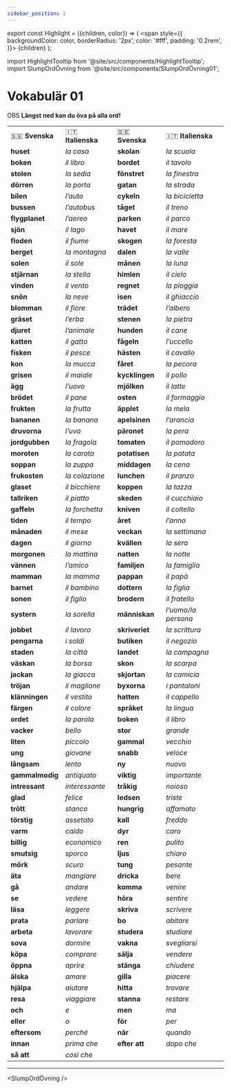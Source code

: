 ```yaml
---
sidebar_position: 1
---
```


export const Highlight = ({children, color}) => (
  <span
    style={{
      backgroundColor: color,
      borderRadius: '2px',
      color: '#fff',
      padding: '0.2rem',
    }}>
    {children}
  </span>
);

import HighlightTooltip from '@site/src/components/HighlightTooltip';
import SlumpOrdÖvning from '@site/src/components/SlumpOrdÖvning01';

# <Highlight color="#0f025b">Vokabulär 01</Highlight>

<span className="highlight-grey">OBS</span> **Längst ned kan du öva på alla ord!**

<table>
<tbody>
<tr>
<td>🇸🇪 <b>Svenska</b></td>
<td>🇮🇹 <b>Italienska</b></td>
<td>🇸🇪 <b>Svenska</b></td>
<td>🇮🇹 <b>Italienska</b></td>
</tr>

<!-- Substantiv -->
<tr><td><b>huset</b></td><td><i>la casa</i></td><td><b>skolan</b></td><td><i>la scuola</i></td></tr>
<tr><td><b>boken</b></td><td><i>il libro</i></td><td><b>bordet</b></td><td><i>il tavolo</i></td></tr>
<tr><td><b>stolen</b></td><td><i>la sedia</i></td><td><b>fönstret</b></td><td><i>la finestra</i></td></tr>
<tr><td><b>dörren</b></td><td><i>la porta</i></td><td><b>gatan</b></td><td><i>la strada</i></td></tr>
<tr><td><b>bilen</b></td><td><i>l’auto</i></td><td><b>cykeln</b></td><td><i>la bicicletta</i></td></tr>
<tr><td><b>bussen</b></td><td><i>l’autobus</i></td><td><b>tåget</b></td><td><i>il treno</i></td></tr>
<tr><td><b>flygplanet</b></td><td><i>l’aereo</i></td><td><b>parken</b></td><td><i>il parco</i></td></tr>
<tr><td><b>sjön</b></td><td><i>il lago</i></td><td><b>havet</b></td><td><i>il mare</i></td></tr>
<tr><td><b>floden</b></td><td><i>il fiume</i></td><td><b>skogen</b></td><td><i>la foresta</i></td></tr>
<tr><td><b>berget</b></td><td><i>la montagna</i></td><td><b>dalen</b></td><td><i>la valle</i></td></tr>
<tr><td><b>solen</b></td><td><i>il sole</i></td><td><b>månen</b></td><td><i>la luna</i></td></tr>
<tr><td><b>stjärnan</b></td><td><i>la stella</i></td><td><b>himlen</b></td><td><i>il cielo</i></td></tr>
<tr><td><b>vinden</b></td><td><i>il vento</i></td><td><b>regnet</b></td><td><i>la pioggia</i></td></tr>
<tr><td><b>snön</b></td><td><i>la neve</i></td><td><b>isen</b></td><td><i>il ghiaccio</i></td></tr>
<tr><td><b>blomman</b></td><td><i>il fiore</i></td><td><b>trädet</b></td><td><i>l’albero</i></td></tr>
<tr><td><b>gräset</b></td><td><i>l’erba</i></td><td><b>stenen</b></td><td><i>la pietra</i></td></tr>
<tr><td><b>djuret</b></td><td><i>l’animale</i></td><td><b>hunden</b></td><td><i>il cane</i></td></tr>
<tr><td><b>katten</b></td><td><i>il gatto</i></td><td><b>fågeln</b></td><td><i>l’uccello</i></td></tr>
<tr><td><b>fisken</b></td><td><i>il pesce</i></td><td><b>hästen</b></td><td><i>il cavallo</i></td></tr>
<tr><td><b>kon</b></td><td><i>la mucca</i></td><td><b>fåret</b></td><td><i>la pecora</i></td></tr>
<tr><td><b>grisen</b></td><td><i>il maiale</i></td><td><b>kycklingen</b></td><td><i>il pollo</i></td></tr>
<tr><td><b>ägg</b></td><td><i>l’uovo</i></td><td><b>mjölken</b></td><td><i>il latte</i></td></tr>
<tr><td><b>brödet</b></td><td><i>il pane</i></td><td><b>osten</b></td><td><i>il formaggio</i></td></tr>
<tr><td><b>frukten</b></td><td><i>la frutta</i></td><td><b>äpplet</b></td><td><i>la mela</i></td></tr>
<tr><td><b>bananen</b></td><td><i>la banana</i></td><td><b>apelsinen</b></td><td><i>l’arancia</i></td></tr>
<tr><td><b>druvorna</b></td><td><i>l’uva</i></td><td><b>päronet</b></td><td><i>la pera</i></td></tr>
<tr><td><b>jordgubben</b></td><td><i>la fragola</i></td><td><b>tomaten</b></td><td><i>il pomodoro</i></td></tr>
<tr><td><b>moroten</b></td><td><i>la carota</i></td><td><b>potatisen</b></td><td><i>la patata</i></td></tr>
<tr><td><b>soppan</b></td><td><i>la zuppa</i></td><td><b>middagen</b></td><td><i>la cena</i></td></tr>
<tr><td><b>frukosten</b></td><td><i>la colazione</i></td><td><b>lunchen</b></td><td><i>il pranzo</i></td></tr>
<tr><td><b>glaset</b></td><td><i>il bicchiere</i></td><td><b>koppen</b></td><td><i>la tazza</i></td></tr>
<tr><td><b>tallriken</b></td><td><i>il piatto</i></td><td><b>skeden</b></td><td><i>il cucchiaio</i></td></tr>
<tr><td><b>gaffeln</b></td><td><i>la forchetta</i></td><td><b>kniven</b></td><td><i>il coltello</i></td></tr>
<tr><td><b>tiden</b></td><td><i>il tempo</i></td><td><b>året</b></td><td><i>l’anno</i></td></tr>
<tr><td><b>månaden</b></td><td><i>il mese</i></td><td><b>veckan</b></td><td><i>la settimana</i></td></tr>
<tr><td><b>dagen</b></td><td><i>il giorno</i></td><td><b>kvällen</b></td><td><i>la sera</i></td></tr>
<tr><td><b>morgonen</b></td><td><i>la mattina</i></td><td><b>natten</b></td><td><i>la notte</i></td></tr>
<tr><td><b>vännen</b></td><td><i>l’amico</i></td><td><b>familjen</b></td><td><i>la famiglia</i></td></tr>
<tr><td><b>mamman</b></td><td><i>la mamma</i></td><td><b>pappan</b></td><td><i>il papà</i></td></tr>
<tr><td><b>barnet</b></td><td><i>il bambino</i></td><td><b>dottern</b></td><td><i>la figlia</i></td></tr>
<tr><td><b>sonen</b></td><td><i>il figlio</i></td><td><b>brodern</b></td><td><i>il fratello</i></td></tr>
<tr><td><b>systern</b></td><td><i>la sorella</i></td><td><b>människan</b></td><td><i>l’uomo/la persona</i></td></tr>
<tr><td><b>jobbet</b></td><td><i>il lavoro</i></td><td><b>skriveriet</b></td><td><i>la scrittura</i></td></tr>
<tr><td><b>pengarna</b></td><td><i>i soldi</i></td><td><b>butiken</b></td><td><i>il negozio</i></td></tr>
<tr><td><b>staden</b></td><td><i>la città</i></td><td><b>landet</b></td><td><i>la campagna</i></td></tr>
<tr><td><b>väskan</b></td><td><i>la borsa</i></td><td><b>skon</b></td><td><i>la scarpa</i></td></tr>
<tr><td><b>jackan</b></td><td><i>la giacca</i></td><td><b>skjortan</b></td><td><i>la camicia</i></td></tr>
<tr><td><b>tröjan</b></td><td><i>il maglione</i></td><td><b>byxorna</b></td><td><i>i pantaloni</i></td></tr>
<tr><td><b>klänningen</b></td><td><i>il vestito</i></td><td><b>hatten</b></td><td><i>il cappello</i></td></tr>
<tr><td><b>färgen</b></td><td><i>il colore</i></td><td><b>språket</b></td><td><i>la lingua</i></td></tr>
<tr><td><b>ordet</b></td><td><i>la parola</i></td><td><b>boken</b></td><td><i>il libro</i></td></tr>

<!-- Adjektiv -->
<tr><td><b>vacker</b></td><td><i>bello</i></td><td><b>stor</b></td><td><i>grande</i></td></tr>
<tr><td><b>liten</b></td><td><i>piccolo</i></td><td><b>gammal</b></td><td><i>vecchio</i></td></tr>
<tr><td><b>ung</b></td><td><i>giovane</i></td><td><b>snabb</b></td><td><i>veloce</i></td></tr>
<tr><td><b>långsam</b></td><td><i>lento</i></td><td><b>ny</b></td><td><i>nuovo</i></td></tr>
<tr><td><b>gammalmodig</b></td><td><i>antiquato</i></td><td><b>viktig</b></td><td><i>importante</i></td></tr>
<tr><td><b>intressant</b></td><td><i>interessante</i></td><td><b>tråkig</b></td><td><i>noioso</i></td></tr>
<tr><td><b>glad</b></td><td><i>felice</i></td><td><b>ledsen</b></td><td><i>triste</i></td></tr>
<tr><td><b>trött</b></td><td><i>stanco</i></td><td><b>hungrig</b></td><td><i>affamato</i></td></tr>
<tr><td><b>törstig</b></td><td><i>assetato</i></td><td><b>kall</b></td><td><i>freddo</i></td></tr>
<tr><td><b>varm</b></td><td><i>caldo</i></td><td><b>dyr</b></td><td><i>caro</i></td></tr>
<tr><td><b>billig</b></td><td><i>economico</i></td><td><b>ren</b></td><td><i>pulito</i></td></tr>
<tr><td><b>smutsig</b></td><td><i>sporco</i></td><td><b>ljus</b></td><td><i>chiaro</i></td></tr>
<tr><td><b>mörk</b></td><td><i>scuro</i></td><td><b>tung</b></td><td><i>pesante</i></td></tr>

<!-- Verb -->
<tr><td><b>äta</b></td><td><i>mangiare</i></td><td><b>dricka</b></td><td><i>bere</i></td></tr>
<tr><td><b>gå</b></td><td><i>andare</i></td><td><b>komma</b></td><td><i>venire</i></td></tr>
<tr><td><b>se</b></td><td><i>vedere</i></td><td><b>höra</b></td><td><i>sentire</i></td></tr>
<tr><td><b>läsa</b></td><td><i>leggere</i></td><td><b>skriva</b></td><td><i>scrivere</i></td></tr>
<tr><td><b>prata</b></td><td><i>parlare</i></td><td><b>bo</b></td><td><i>abitare</i></td></tr>
<tr><td><b>arbeta</b></td><td><i>lavorare</i></td><td><b>studera</b></td><td><i>studiare</i></td></tr>
<tr><td><b>sova</b></td><td><i>dormire</i></td><td><b>vakna</b></td><td><i>svegliarsi</i></td></tr>
<tr><td><b>köpa</b></td><td><i>comprare</i></td><td><b>sälja</b></td><td><i>vendere</i></td></tr>
<tr><td><b>öppna</b></td><td><i>aprire</i></td><td><b>stänga</b></td><td><i>chiudere</i></td></tr>
<tr><td><b>älska</b></td><td><i>amare</i></td><td><b>gilla</b></td><td><i>piacere</i></td></tr>
<tr><td><b>hjälpa</b></td><td><i>aiutare</i></td><td><b>hitta</b></td><td><i>trovare</i></td></tr>
<tr><td><b>resa</b></td><td><i>viaggiare</i></td><td><b>stanna</b></td><td><i>restare</i></td></tr>

<!-- Övrigt -->
<tr><td><b>och</b></td><td><i>e</i></td><td><b>men</b></td><td><i>ma</i></td></tr>
<tr><td><b>eller</b></td><td><i>o</i></td><td><b>för</b></td><td><i>per</i></td></tr>
<tr><td><b>eftersom</b></td><td><i>perché</i></td><td><b>när</b></td><td><i>quando</i></td></tr>
<tr><td><b>innan</b></td><td><i>prima che</i></td><td><b>efter att</b></td><td><i>dopo che</i></td></tr>
<tr><td><b>så att</b></td><td><i>così che</i></td></tr>
</tbody>
</table>

---

<SlumpOrdÖvning />